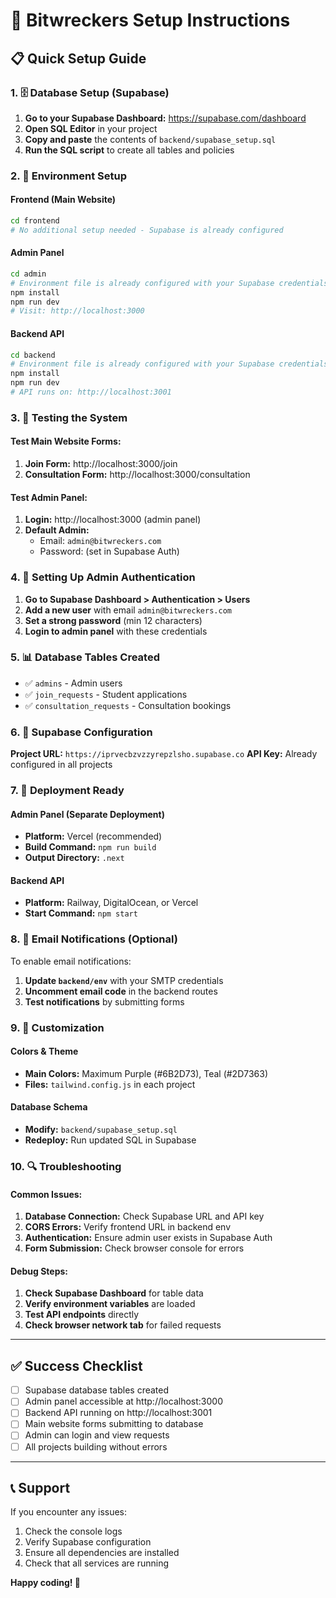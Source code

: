 # 🚀 Bitwreckers Setup Instructions

## 📋 Quick Setup Guide

### 1. 🗄️ Database Setup (Supabase)

1. **Go to your Supabase Dashboard:** https://supabase.com/dashboard
2. **Open SQL Editor** in your project
3. **Copy and paste** the contents of `backend/supabase_setup.sql`
4. **Run the SQL script** to create all tables and policies

### 2. 🔧 Environment Setup

#### Frontend (Main Website)
```bash
cd frontend
# No additional setup needed - Supabase is already configured
```

#### Admin Panel
```bash
cd admin
# Environment file is already configured with your Supabase credentials
npm install
npm run dev
# Visit: http://localhost:3000
```

#### Backend API
```bash
cd backend
# Environment file is already configured with your Supabase credentials
npm install
npm run dev
# API runs on: http://localhost:3001
```

### 3. 🎯 Testing the System

#### Test Main Website Forms:
1. **Join Form:** http://localhost:3000/join
2. **Consultation Form:** http://localhost:3000/consultation

#### Test Admin Panel:
1. **Login:** http://localhost:3000 (admin panel)
2. **Default Admin:** 
   - Email: `admin@bitwreckers.com`
   - Password: (set in Supabase Auth)

### 4. 🔐 Setting Up Admin Authentication

1. **Go to Supabase Dashboard > Authentication > Users**
2. **Add a new user** with email `admin@bitwreckers.com`
3. **Set a strong password** (min 12 characters)
4. **Login to admin panel** with these credentials

### 5. 📊 Database Tables Created

- ✅ `admins` - Admin users
- ✅ `join_requests` - Student applications
- ✅ `consultation_requests` - Consultation bookings

### 6. 🔗 Supabase Configuration

**Project URL:** `https://iprvecbzvzzyrepzlsho.supabase.co`
**API Key:** Already configured in all projects

### 7. 🚀 Deployment Ready

#### Admin Panel (Separate Deployment)
- **Platform:** Vercel (recommended)
- **Build Command:** `npm run build`
- **Output Directory:** `.next`

#### Backend API
- **Platform:** Railway, DigitalOcean, or Vercel
- **Start Command:** `npm start`

### 8. 📧 Email Notifications (Optional)

To enable email notifications:
1. **Update `backend/env`** with your SMTP credentials
2. **Uncomment email code** in the backend routes
3. **Test notifications** by submitting forms

### 9. 🎨 Customization

#### Colors & Theme
- **Main Colors:** Maximum Purple (#6B2D73), Teal (#2D7363)
- **Files:** `tailwind.config.js` in each project

#### Database Schema
- **Modify:** `backend/supabase_setup.sql`
- **Redeploy:** Run updated SQL in Supabase

### 10. 🔍 Troubleshooting

#### Common Issues:
1. **Database Connection:** Check Supabase URL and API key
2. **CORS Errors:** Verify frontend URL in backend env
3. **Authentication:** Ensure admin user exists in Supabase Auth
4. **Form Submission:** Check browser console for errors

#### Debug Steps:
1. **Check Supabase Dashboard** for table data
2. **Verify environment variables** are loaded
3. **Test API endpoints** directly
4. **Check browser network tab** for failed requests

---

## ✅ Success Checklist

- [ ] Supabase database tables created
- [ ] Admin panel accessible at http://localhost:3000
- [ ] Backend API running on http://localhost:3001
- [ ] Main website forms submitting to database
- [ ] Admin can login and view requests
- [ ] All projects building without errors

---

## 📞 Support

If you encounter any issues:
1. Check the console logs
2. Verify Supabase configuration
3. Ensure all dependencies are installed
4. Check that all services are running

**Happy coding! 🎉**
